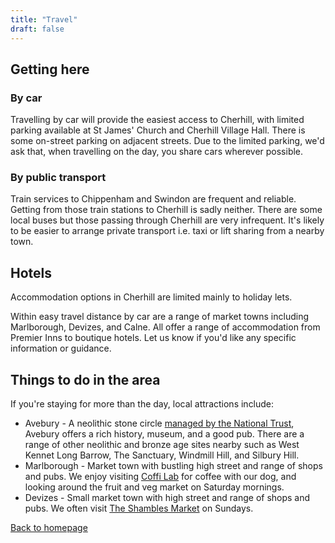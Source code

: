 ```yaml
---
title: "Travel"
draft: false
---
```


## Getting here

### By car

Travelling by car will provide the easiest access to Cherhill, with limited parking available at St James' Church and Cherhill Village Hall. There is some on-street parking on adjacent streets. Due to the limited parking, we'd ask that, when travelling on the day, you share cars wherever possible.

### By public transport

Train services to Chippenham and Swindon are frequent and reliable. Getting from those train stations to Cherhill is sadly neither. There are some local buses but those passing through Cherhill are very infrequent. It's likely to be easier to arrange private transport i.e. taxi or lift sharing from a nearby town.

## Hotels

Accommodation options in Cherhill are limited mainly to holiday lets.

Within easy travel distance by car are a range of market towns including Marlborough, Devizes, and Calne. All offer a range of accommodation from Premier Inns to boutique hotels. Let us know if you'd like any specific information or guidance.

## Things to do in the area

If you're staying for more than the day, local attractions include:

- Avebury - A neolithic stone circle [managed by the National Trust](https://www.nationaltrust.org.uk/visit/wiltshire/avebury), Avebury offers a rich history, museum, and a good pub. There are a range of other neolithic and bronze age sites nearby such as West Kennet Long Barrow, The Sanctuary, Windmill Hill, and Silbury Hill.
- Marlborough - Market town with bustling high street and range of shops and pubs. We enjoy visiting [Coffi Lab](https://www.google.com/maps/place/Coffi+Lab+Marlborough/@51.4216075,-1.7329428,644m/data=!3m2!1e3!4b1!4m6!3m5!1s0x48715b23f9b93abb:0x6ea34d178602e08d!8m2!3d51.4216042!4d-1.7303679!16s%2Fg%2F11rww_y4qg) for coffee with our dog, and looking around the fruit and veg market on Saturday mornings.
- Devizes - Small market town with high street and range of shops and pubs. We often visit [The Shambles Market](https://www.google.com/maps/place/The+Shambles+Market+Hall/@51.3527499,-1.996745,644m/data=!3m2!1e3!4b1!4m6!3m5!1s0x4871618b6409ba9d:0xe23f9f183bcb812!8m2!3d51.3527466!4d-1.9941701!16s%2Fg%2F11b_3by81_) on Sundays.

[Back to homepage](/)
